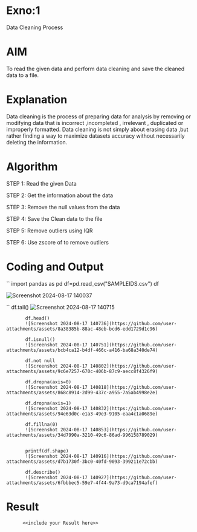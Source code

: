 # Exno:1
Data Cleaning Process

# AIM
To read the given data and perform data cleaning and save the cleaned data to a file.

# Explanation
Data cleaning is the process of preparing data for analysis by removing or modifying data that is incorrect ,incompleted , irrelevant , duplicated or improperly formatted. Data cleaning is not simply about erasing data ,but rather finding a way to maximize datasets accuracy without necessarily deleting the information.

# Algorithm
STEP 1: Read the given Data

STEP 2: Get the information about the data

STEP 3: Remove the null values from the data

STEP 4: Save the Clean data to the file

STEP 5: Remove outliers using IQR

STEP 6: Use zscore of to remove outliers

# Coding and Output
``
            import pandas as pd
            df=pd.read_csv("SAMPLEIDS.csv")
            df

 ![Screenshot 2024-08-17 140037](https://github.com/user-attachments/assets/1c97e622-fa5f-4fd6-9ada-9919f632d492)

``
           df.tail()
           ![Screenshot 2024-08-17 140715](https://github.com/user-attachments/assets/2d335de9-0801-4c5c-8359-69331784b584)

           df.head()
           ![Screenshot 2024-08-17 140736](https://github.com/user-attachments/assets/8a38385b-88ac-48eb-bcd6-edd1729d1c96)

           df.isnull()
           ![Screenshot 2024-08-17 140751](https://github.com/user-attachments/assets/bcb4ca12-b4df-466c-a416-ba68a340de74)

           df.not null
           ![Screenshot 2024-08-17 140802](https://github.com/user-attachments/assets/9c6e7257-670c-406b-87c9-aecc8f4326f9)

           df.dropna(axis=0)
           ![Screenshot 2024-08-17 140818](https://github.com/user-attachments/assets/868c8914-2d99-437c-a955-7a5ab4998e2e)

           df.dropna(axis=1)
           ![Screenshot 2024-08-17 140832](https://github.com/user-attachments/assets/94e63d0c-e1a3-49e3-9105-eaa4c1a0689e)

           df.fillna(0)
           ![Screenshot 2024-08-17 140853](https://github.com/user-attachments/assets/34d7990a-3210-49c6-86ad-996158789029)

           
           printf(df.shape)
           ![Screenshot 2024-08-17 140916](https://github.com/user-attachments/assets/d7b1730f-3bc0-40fd-9093-399211e72cbb)

           df.describe()
           ![Screenshot 2024-08-17 140927](https://github.com/user-attachments/assets/6fbbbec5-59e7-4f44-9a73-d9ca7194afef)

# Result
          <<include your Result here>>
